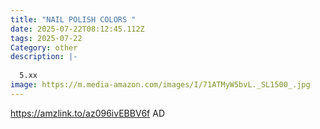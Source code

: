 ```yaml
---
title: "NAIL POLISH COLORS "
date: 2025-07-22T08:12:45.112Z
tags: 2025-07-22
Category: other
description: |-
  
  5.xx
image: https://m.media-amazon.com/images/I/71ATMyW5bvL._SL1500_.jpg
---
```

https://amzlink.to/az096ivEBBV6f
AD